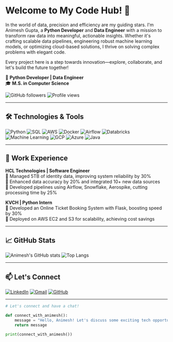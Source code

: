 # Welcome to My Code Hub! 🚀

In the world of data, precision and efficiency are my guiding stars. I'm Animesh Gupta, a **Python Developer** and **Data Engineer** with a mission to transform raw data into meaningful, actionable insights. Whether it's crafting scalable data pipelines, engineering robust machine learning models, or optimizing cloud-based solutions, I thrive on solving complex problems with elegant code.

Every project here is a step towards innovation—explore, collaborate, and let's build the future together!

🚀 **Python Developer | Data Engineer**  
🎓 **M.S. in Computer Science**

![GitHub followers](https://img.shields.io/github/followers/animeshg27?label=Follow&style=social)
![Profile views](https://komarev.com/ghpvc/?username=animeshg27&color=blueviolet)

---

## 🛠️ Technologies & Tools

![Python](https://img.shields.io/badge/-Python-333?style=flat&logo=python)
![SQL](https://img.shields.io/badge/-SQL-333?style=flat&logo=postgresql)
![AWS](https://img.shields.io/badge/-AWS-333?style=flat&logo=amazon-aws)
![Docker](https://img.shields.io/badge/-Docker-333?style=flat&logo=docker)
![Airflow](https://img.shields.io/badge/-Airflow-333?style=flat&logo=apache-airflow)
![Databricks](https://img.shields.io/badge/-Databricks-333?style=flat&logo=databricks)
![Machine Learning](https://img.shields.io/badge/-Machine%20Learning-333?style=flat&logo=scikit-learn)
![GCP](https://img.shields.io/badge/-GCP-333?style=flat&logo=google-cloud)
![Azure](https://img.shields.io/badge/-Azure-333?style=flat&logo=microsoft-azure)
![Java](https://img.shields.io/badge/-Java-333?style=flat&logo=java)

---

## 💼 Work Experience

**HCL Technologies | Software Engineer**  
🔸 Managed 5TB of identity data, improving system reliability by 30%  
🔸 Enhanced data accuracy by 20% and integrated 10+ new data sources  
🔸 Developed pipelines using Airflow, Snowflake, Aerospike, cutting processing time by 25%

**KVCH | Python Intern**  
🔸 Developed an Online Ticket Booking System with Flask, boosting speed by 30%  
🔸 Deployed on AWS EC2 and S3 for scalability, achieving cost savings

---

## 📈 GitHub Stats

![Animesh's GitHub stats](https://github-readme-stats.vercel.app/api?username=animeshg27&show_icons=true&theme=radical)
![Top Langs](https://github-readme-stats.vercel.app/api/top-langs/?username=animeshg27&layout=compact&theme=radical)

---

## 📫 Let's Connect

[![LinkedIn](https://img.shields.io/badge/LinkedIn-blue?style=flat&logo=linkedin)](https://linkedin.com/in/animeshgupta27)
[![Gmail](https://img.shields.io/badge/Gmail-red?style=flat&logo=gmail)](mailto:animeshg027@gmail.com)
[![GitHub](https://img.shields.io/badge/GitHub-333?style=flat&logo=github)](https://github.com/animeshg27)

---

```python
# Let's connect and have a chat!

def connect_with_animesh():
    message = "Hello, Animesh! Let's discuss some exciting tech opportunities."
    return message

print(connect_with_animesh())
